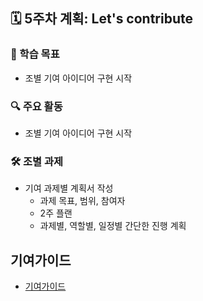 ## 🗓️ 5주차 계획: Let's contribute

### 🎯 학습 목표

- 조별 기여 아이디어 구현 시작  

### 🔍 주요 활동

- 조별 기여 아이디어 구현 시작  


### 🛠️ 조별 과제

- 기여 과제별 계획서 작성  
  - 과제 목표, 범위, 참여자
  - 2주 플랜
  - 과제별, 역할별, 일정별 간단한 진행 계획


## 기여가이드

- [기여가이드](CONTRIBUTING_GUIDE.md)